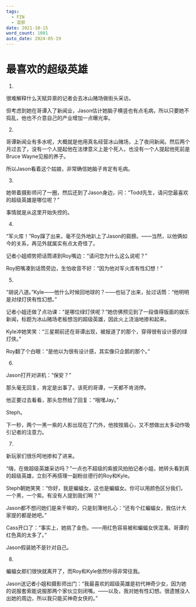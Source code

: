 ```yaml
---
tags:
  - FIN
  - 混邪
date: 2021-10-15
word_count: 1001
auto_date: 2024-05-19
---
```


# 最喜欢的超级英雄

1.

很难解释什么天赋异禀的记者会去冰山赌场做街头采访。

但考虑到她在哥谭入了新闻业，Jason估计她脑子横竖也有点毛病，所以只要她不捣乱，他也不介意自己的产业增加一点曝光率。

2.

哥谭新闻业有多水呢，大概就是他用真名经营冰山赌场，上了夜间新闻。然后两个月过去了，没有一个人提起他在法律意义上是个死人，也没有一个人提起他死前是Bruce Wayne见报的养子。

所以Jason看着这个姑娘，非常确信她脑子肯定有毛病。

3.

她带着摄影师问了一圈，然后还到了Jason身边，问：“Todd先生，请问您最喜欢的超级英雄是哪位呢？”

事情就是从这里开始失控的。

4.

“军火库！”Roy蹿了出来，毫不见外地趴上了Jason的肩膀。——当然，以他俩如今的关系，再见外就属实有点太奇怪了。

记者小姐顺势把话筒递到Roy嘴边：“请问您为什么这么说呢？”

Roy把嘴凑到话筒旁边，生怕收音不好：“因为他对军火库有性幻想！”

5.

“胡说八道。”Kyle——他什么时候回地球的？——也钻了出来，扯过话筒：“他明明是对绿灯侠有性幻想。”

记者小姐还做了点功课：“是哪位绿灯侠呢？”她仿佛预见到了一段值得版面的娱乐新闻，标题为冰山赌场老板想泡的超级英雄，因此火上浇油地掺和起来。

Kyle冲她笑笑：“三星期前还在哥谭出现，被报道了的那个，穿得很有设计感的绿灯侠。”

Roy翻了个白眼：“是他以为很有设计感，其实像只企鹅的那个。”

6.

Jason打开对讲机：“保安？”

那头毫无回复，肯定是出事了。该死的哥谭，一天都不肯消停。

他正要过去看看，那头忽然给了回复：“哦嘿Jay。”

Steph。

下一秒，两个一黑一紫的人影出现在了门外，他按按眉心，又不想做出太多动作吸引记者的注意力。

7.

新玩家们很乐呵地掺和了进来。

“嗨，在做超级英雄采访吗？”一点也不超级的紫披风拍拍记者小姐，她转头看到真的超级英雄，立刻不再搭理一副粉丝德行的Roy和Kyle。

Steph朝她笑笑：“你好，我是蝙蝠女，这也是蝙蝠女。你可以用颜色区分我们，一个黑，一个紫。有没有人提到我们啊？”

Jason都不想问她们是来干嘛的，只是刻薄地扎心：“还有个红蝙蝠女，我估计大家提的都是她吧。”

Cass开口了：“事实上，她挑了金色。——用红色容易被和蝙蝠女侠混淆。哥谭的红色真的太多了。”

Jason假装她不是针对自己。

8.

蝙蝠女郎们很快就离开了，而Roy和Kyle依然吵得非常往我。

Jason送记者小姐和摄影师出门：“我最喜欢的超级英雄是初代神奇少女，因为她的说服套索能说服那两个家伙立刻闭嘴。——以及，我对她有性幻想。很遗憾没人出她的周边，所以我只能买神奇女侠的。”
